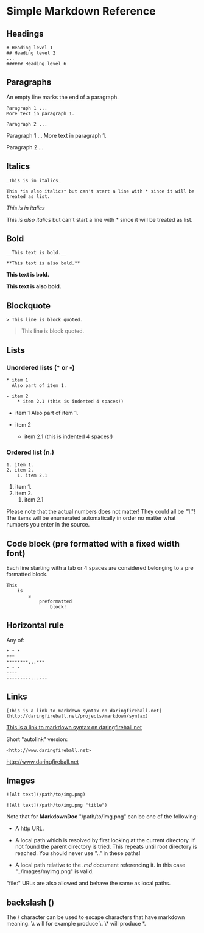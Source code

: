 # Simple Markdown Reference

## Headings

    # Heading level 1
    ## Heading level 2
    ...
    ###### Heading level 6

## Paragraphs

An empty line marks the end of a paragraph. 

    Paragraph 1 ...
    More text in paragraph 1.

    Paragraph 2 ...

Paragraph 1 ...
More text in paragraph 1.

Paragraph 2 ...

##  Italics

    _This is in italics_

    This *is also italics* but can't start a line with * since it will be treated as list.

_This is in italics_

This *is also italics* but can't start a line with * since it will be treated as list.

## Bold

    __This text is bold.__

    **This text is also bold.**

__This text is bold.__

**This text is also bold.**

## Blockquote

    > This line is block quoted.

> This line is block quoted.

## Lists

### Unordered lists (* or -)

    * item 1
      Also part of item 1.

    - item 2
        * item 2.1 (this is indented 4 spaces!)

* item 1
  Also part of item 1.

* item 2
    * item 2.1 (this is indented 4 spaces!)

### Ordered list (n.)

    1. item 1.
    2. item 2.
        1. item 2.1

1. item 1.
2. item 2.
    1. item 2.1

Please note that the actual numbers does not matter! They could all be "1."! The items will be enumerated automatically in order no matter what numbers you enter in the source.

## Code block (pre formatted with a fixed width font)

Each line starting with a tab or 4 spaces are considered belonging to a pre formatted block.

    This
        is
            a
                preformatted
                    block!

## Horizontal rule

Any of:

    * * *
    ***
    ********...***
    - - -
    ----
    ---------...---


## Links

    [This is a link to markdown syntax on daringfireball.net](http://daringfireball.net/projects/markdown/syntax)

[This is a link to markdown syntax on daringfireball.net](http://daringfireball.net/projects/markdown/syntax)

Short "autolink" version:

    <http://www.daringfireball.net>

<http://www.daringfireball.net>

## Images

    ![Alt text](/path/to/img.png)

    ![Alt text](/path/to/img.png "title")

Note that for __MarkdownDoc__ "/path/to/img.png" can be one of the following:

* A http URL.

* A local path which is resolved by first looking at the current directory. If not found the parent directory is tried. This repeats until root directory is reached. You should never use ".." in these paths!

* A local path relative to the _.md_ document referencing it. In this case "../images/myimg.png" is valid.

"file:" URLs are also allowed and behave the same as local paths.


## backslash (\)

The \\ character can be used to escape characters that have markdown meaning. \\\\ will for example produce \\. \\\* will produce \*.
